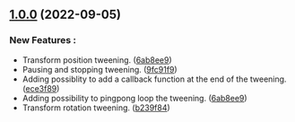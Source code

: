 ## [1.0.0](https://github.com/NazioLT/NTween) (2022-09-05)


### New Features :

* Transform position tweening. ([6ab8ee9](https://github.com/NazioLT/NTween/commit/6ab8ee99f2ca3caa37deb3018affe04027522856))
* Pausing and stopping tweening. ([9fc91f9](https://github.com/NazioLT/NTween/commit/9fc91f91150573fb5ca4e66046bd4cf43ceea37e))
* Adding possiblity to add a callback function at the end of the tweening. ([ece3f89](https://github.com/NazioLT/NTween/commit/ece3f89b0c92c1d2e91ef9db1bf26d3bb081d177))
* Adding possibility to pingpong loop the tweening. ([6ab8ee9](https://github.com/NazioLT/NTween/commit/6ab8ee99f2ca3caa37deb3018affe04027522856))
* Transform rotation tweening. ([b239f84](https://github.com/NazioLT/NTween/commit/b239f843c2f0e01aad1ee6530544472199925cf7))
